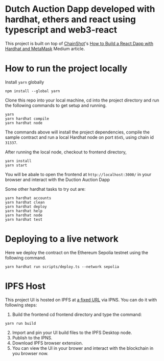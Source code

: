 # Dutch Auction Dapp developed with hardhat, ethers and react using typescript and web3-react

This project is built on top of [ChainShot](https://www.chainshot.com)'s [How to Build a React Dapp with Hardhat and MetaMask](https://medium.com/p/9cec8f6410d3) Medium article.

# How to run the project locally

Install `yarn` globally
```shell
npm install --global yarn
```

Clone this repo into your local machine, cd into the project directory and run the following commands to get setup and running.
```shell
yarn
yarn hardhat compile
yarn hardhat node
```
The commands above will install the project dependencies, compile the sample contract and run a local Hardhat node on port `8545`, using chain id `31337`.

After running the local node, checkout to frontend directory,
```shell
yarn install
yarn start
```

You will be abale to open the frontend at `http://localhost:3000/` in your browser and interact with the Duction Auction Dapp

Some other hardhat tasks to try out are:

```shell
yarn hardhat accounts
yarn hardhat clean
yarn hardhat deploy
yarn hardhat help
yarn hardhat node
yarn hardhat test
```

# Deploying to a live network
Here we deploy the contract on the Ethereum Sepolia testnet using the following command.
```shell
yarn hardhat run scripts/deploy.ts --network sepolia
```

# IPFS Host
This project UI is hosted on IPFS at [a fixed URL](https://ipfs.io/ipns/k51qzi5uqu5dlrx8iyeviazwwyubb1zeoo5g0zl8yeo8ld3kx2a7do3fnl4dh7) via IPNS.
You can do it with following steps:
1. Build the frontend
cd frontend directory and type the command:
```shell
yarn run build
``` 
2. Import and pin your UI build files to the IPFS Desktop node.
3. Publish to the IPNS.
4. Download IPFS browser extension.
5. You can view the UI in your brower and interact with the blockchain in you browser now.